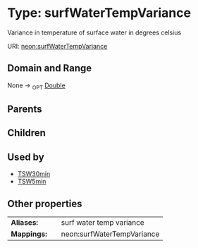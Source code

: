 
# Type: surfWaterTempVariance


Variance in temperature of surface water in degrees celsius

URI: [neon:surfWaterTempVariance](https://data.neonscience.org/surfWaterTempVariance)


## Domain and Range

None ->  <sub>OPT</sub> [Double](types/Double.md)

## Parents


## Children


## Used by

 * [TSW30min](TSW30min.md)
 * [TSW5min](TSW5min.md)

## Other properties

|  |  |  |
| --- | --- | --- |
| **Aliases:** | | surf water temp variance |
| **Mappings:** | | neon:surfWaterTempVariance |

